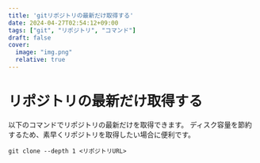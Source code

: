 ```yaml
---
title: 'gitリポジトリの最新だけ取得する'
date: 2024-04-27T02:54:12+09:00
tags: ["git", "リポジトリ", "コマンド"]
draft: false
cover:
  image: "img.png"
  relative: true
---
```


# リポジトリの最新だけ取得する

以下のコマンドでリポジトリの最新だけを取得できます。
ディスク容量を節約するため、素早くリポジトリを取得したい場合に便利です。

```
git clone --depth 1 <リポジトリURL>
```